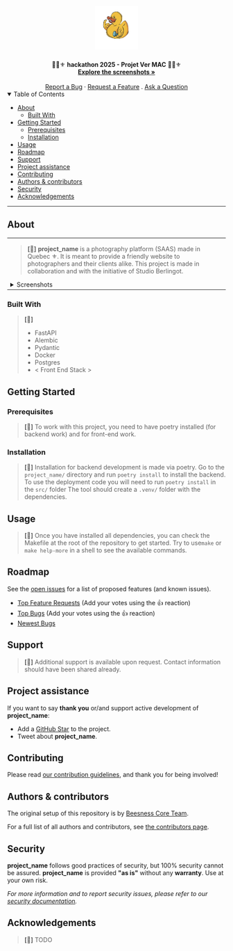 <h1 align="center">
  <a href="https://github.com/TheBeesness/project_name">
    <img src="docs/images/logo.png" alt="Logo" width="100" height="100">
  </a>
</h1>

<div align="center">
   🐝📸⚜️ <b>hackathon 2025 - Projet Ver MAC</b> 🐝📸⚜️
  <br />
  <a href="#about"><strong>Explore the screenshots »</strong></a>
  <br />
  <br />
  <a href="https://github.com/majeurbilly/vermac-projet-hackathon-2025/issues/new?assignees=&labels=bug&template=01_BUG_REPORT.md&title=bug%3A+">Report a Bug</a>
  ·
  <a href="https://github.com/majeurbilly/vermac-projet-hackathon-2025/issues/new?assignees=&labels=enhancement&template=02_FEATURE_REQUEST.md&title=feat%3A+">Request a Feature</a>
  .
  <a href="https://github.com/majeurbilly/vermac-projet-hackathon-2025/issues/new?assignees=&labels=question&template=04_SUPPORT_QUESTION.md&title=support%3A+">Ask a Question</a>
</div>

<details open="open">
<summary>Table of Contents</summary>

- [About](#about)
  - [Built With](#built-with)
- [Getting Started](#getting-started)
  - [Prerequisites](#prerequisites)
  - [Installation](#installation)
- [Usage](#usage)
- [Roadmap](#roadmap)
- [Support](#support)
- [Project assistance](#project-assistance)
- [Contributing](#contributing)
- [Authors & contributors](#authors--contributors)
- [Security](#security)
- [Acknowledgements](#acknowledgements)

</details>

---

## About

<table><tr><td>

> **[📸]**
> <b>project_name</b> is a photography platform (SAAS) made in Quebec ⚜️.
> It is meant to provide a friendly website to photographers and their clients alike.
> This project is made in collaboration and with the initiative of Studio Berlingot.

<details>
<summary>Screenshots</summary>
<br>

> **[?]**
> TODO: Actual Screenshots.

|                               Home Page                               |                               Login Page                               |
| :-------------------------------------------------------------------: | :--------------------------------------------------------------------: |
| <img src="docs/images/screenshot.png" title="Home Page" width="100%"> | <img src="docs/images/screenshot.png" title="Login Page" width="100%"> |

</details>

</td></tr></table>

### Built With

> **[📸]**
> - FastAPI
>  - Alembic
>  - Pydantic
>  - Docker
> - Postgres
> - < Front End Stack >

## Getting Started

### Prerequisites

> **[📸]**
> To work with this project, you need to have poetry installed (for backend work) and <frontend tooling> for front-end work.

### Installation

> **[📸]**
> Installation for backend development is made via poetry.
> Go to the `project_name/` directory and run
> `poetry install` to install the backend. To use the deployment code you will need to run
> `poetry install` in the `src/` folder
> The tool should create a `.venv/` folder with the dependencies.

## Usage

> **[📸]**
> Once you have installed all dependencies, you can check the Makefile  at the root of the repository to get started.
> Try to use`make` or `make help-more` in a shell to see the available commands.

## Roadmap

See the [open issues](https://github.com/TheBeesness/project_name/issues) for a list of proposed features (and known issues).

- [Top Feature Requests](https://github.com/TheBeesness/project_name/issues?q=label%3Aenhancement+is%3Aopen+sort%3Areactions-%2B1-desc) (Add your votes using the 👍 reaction)
- [Top Bugs](https://github.com/TheBeesness/project_name/issues?q=is%3Aissue+is%3Aopen+label%3Abug+sort%3Areactions-%2B1-desc) (Add your votes using the 👍 reaction)
- [Newest Bugs](https://github.com/TheBeesness/project_name/issues?q=is%3Aopen+is%3Aissue+label%3Abug)

## Support

> **[📸]**
> Additional support is available upon request. Contact information should have been shared already.

## Project assistance

If you want to say **thank you** or/and support active development of <b>project_name</b>:

- Add a [GitHub Star](https://github.com/TheBeesness/project_name) to the project.
- Tweet about <b>project_name</b>.

## Contributing

Please read [our contribution guidelines](docs/CONTRIBUTING.md), and thank you for being involved!

## Authors & contributors

The original setup of this repository is by [Beesness Core Team](https://github.com/TheBeesness).

For a full list of all authors and contributors, see [the contributors page](https://github.com/TheBeesness/project_name/contributors).

## Security

<b>project_name</b> follows good practices of security, but 100% security cannot be assured.
<b>project_name</b> is provided **"as is"** without any **warranty**. Use at your own risk.

_For more information and to report security issues, please refer to our [security documentation](docs/SECURITY.md)._


## Acknowledgements

> **[📸]**
> TODO
